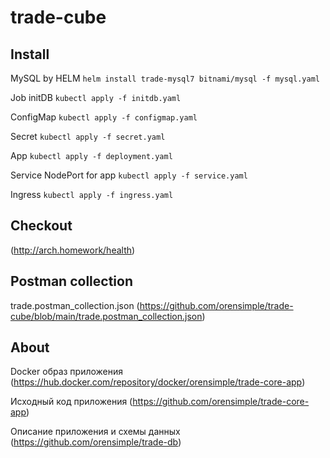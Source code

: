 # trade-cube

## Install

MySQL by HELM
`helm install trade-mysql7 bitnami/mysql -f mysql.yaml`

Job initDB
`kubectl apply -f initdb.yaml`

ConfigMap
`kubectl apply -f configmap.yaml`

Secret
`kubectl apply -f secret.yaml`

App
`kubectl apply -f deployment.yaml`

Service NodePort for app
`kubectl apply -f service.yaml`

Ingress
`kubectl apply -f ingress.yaml`

## Checkout
(http://arch.homework/health)

## Postman collection
trade.postman_collection.json
(https://github.com/orensimple/trade-cube/blob/main/trade.postman_collection.json)


## About
Docker образ приложения
(https://hub.docker.com/repository/docker/orensimple/trade-core-app)

Исходный код приложения
(https://github.com/orensimple/trade-core-app)

Описание приложения и схемы данных
(https://github.com/orensimple/trade-db)
